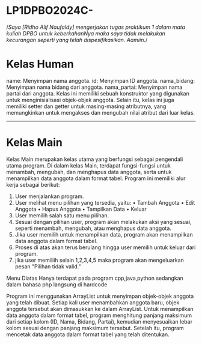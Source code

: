 # LP1DPBO2024C-
/*Saya [Ridho Alif Naufaldy] mengerjakan tugas praktikum 1 dalam mata kuliah DPBO untuk keberkahanNya maka saya tidak
melakukan kecurangan seperti yang telah dispesifikasikan. Aamiin.*/

# Kelas Human
name: Menyimpan nama anggota.
id: Menyimpan ID anggota.
nama_bidang: Menyimpan nama bidang dari anggota.
nama_partai: Menyimpan nama partai dari anggota.
Kelas ini memiliki sebuah konstruktor yang digunakan untuk menginisialisasi objek-objek anggota. Selain itu, kelas ini juga
memiliki setter dan getter untuk masing-masing atributnya, yang memungkinkan untuk mengakses dan mengubah nilai atribut dari luar kelas.
________________________________________
# Kelas Main
Kelas Main merupakan kelas utama yang berfungsi sebagai pengendali utama program. Di dalam kelas Main, terdapat fungsi-fungsi untuk menambah, mengubah, dan menghapus data anggota, serta untuk menampilkan data anggota dalam format tabel.
Program ini memiliki alur kerja sebagai berikut:
1.	User menjalankan program.
2.	User melihat menu pilihan yang tersedia, yaitu:
•	Tambah Anggota
•	Edit Anggota
•	Hapus Anggota
•	Tampilkan Data
•	Keluar
3.	User memilih salah satu menu pilihan.
4.	Sesuai dengan pilihan user, program akan melakukan aksi yang sesuai, seperti menambah, mengubah, atau menghapus data anggota.
5.	Jika user memilih untuk menampilkan data, program akan menampilkan data anggota dalam format tabel.
6.	Proses di atas akan terus berulang hingga user memilih untuk keluar dari program.
7.	jika user memiliih selain 1,2,3,4,5 maka program akan mengeluarkan pesan "Pilihan tidak valid."

Menu Diatas Hanya terdapat pada program cpp,java,python sedangkan dalam bahasa php langsung di hardcode
   
Program ini menggunakan ArrayList untuk menyimpan objek-objek anggota yang telah dibuat. Setiap kali user menambahkan anggota baru, objek anggota tersebut akan dimasukkan ke dalam ArrayList.
Untuk menampilkan data anggota dalam format tabel, program menghitung panjang maksimum dari setiap kolom (ID, Nama, Bidang, Partai), kemudian menyesuaikan lebar kolom sesuai dengan panjang maksimum tersebut. Setelah itu, program mencetak data anggota dalam format tabel yang telah ditentukan.

